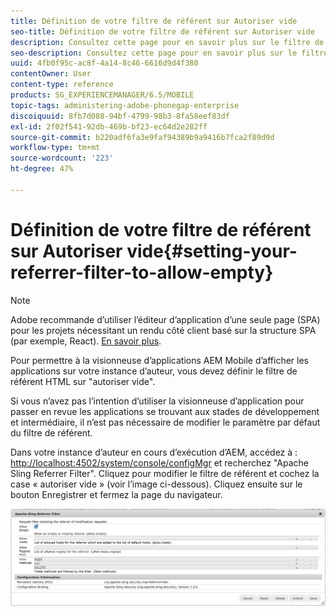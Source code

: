 ```yaml
---
title: Définition de votre filtre de référent sur Autoriser vide
seo-title: Définition de votre filtre de référent sur Autoriser vide
description: Consultez cette page pour en savoir plus sur le filtre de référent. Pour permettre à la visionneuse d’applications AEM Mobile d’afficher les applications sur votre instance d’auteur, vous devez définir le filtre de référent HTML sur "autoriser vide".
seo-description: Consultez cette page pour en savoir plus sur le filtre de référent. Pour permettre à la visionneuse d’applications AEM Mobile d’afficher les applications sur votre instance d’auteur, vous devez définir le filtre de référent HTML sur "autoriser vide".
uuid: 4fb0f95c-ac8f-4a14-8c46-6616d9d4f380
contentOwner: User
content-type: reference
products: SG_EXPERIENCEMANAGER/6.5/MOBILE
topic-tags: administering-adobe-phonegap-enterprise
discoiquuid: 8fb7d088-94bf-4799-98b3-8fa58eef83df
exl-id: 2f02f541-92db-469b-bf23-ec64d2e282ff
source-git-commit: b220adf6fa3e9faf94389b9a9416b7fca2f89d9d
workflow-type: tm+mt
source-wordcount: '223'
ht-degree: 47%

---
```


# Définition de votre filtre de référent sur Autoriser vide{#setting-your-referrer-filter-to-allow-empty}

>[!NOTE]
>
>Adobe recommande d’utiliser l’éditeur d’application d’une seule page (SPA) pour les projets nécessitant un rendu côté client basé sur la structure SPA (par exemple, React). [En savoir plus](/help/sites-developing/spa-overview.md).

Pour permettre à la visionneuse d’applications AEM Mobile d’afficher les applications sur votre instance d’auteur, vous devez définir le filtre de référent HTML sur &quot;autoriser vide&quot;.

Si vous n’avez pas l’intention d’utiliser la visionneuse d’application pour passer en revue les applications se trouvant aux stades de développement et intermédiaire, il n’est pas nécessaire de modifier le paramètre par défaut du filtre de référent.

Dans votre instance d’auteur en cours d’exécution d’AEM, accédez à : [http://localhost:4502/system/console/configMgr](http://localhost:4502/system/console/configMgr) et recherchez &quot;Apache Sling Referrer Filter&quot;. Cliquez pour modifier le filtre de référent et cochez la case « autoriser vide » (voir l’image ci-dessous). Cliquez ensuite sur le bouton Enregistrer et fermez la page du navigateur.

![Paramètres du filtre de référent](assets/chlimage_1-106.png)
